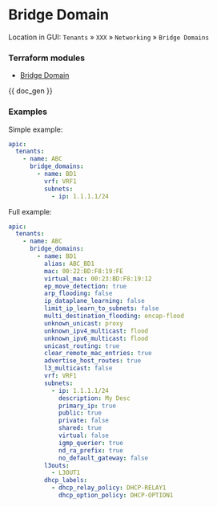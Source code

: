 # Bridge Domain

Location in GUI:
`Tenants` » `XXX` » `Networking` » `Bridge Domains`

### Terraform modules

* [Bridge Domain](https://registry.terraform.io/modules/netascode/bridge-domain/aci/latest)

{{ doc_gen }}

### Examples

Simple example:

```yaml
apic:
  tenants:
    - name: ABC
      bridge_domains:
        - name: BD1
          vrf: VRF1
          subnets:
            - ip: 1.1.1.1/24
```

Full example:

```yaml
apic:
  tenants:
    - name: ABC
      bridge_domains:
        - name: BD1
          alias: ABC_BD1
          mac: 00:22:BD:F8:19:FE
          virtual_mac: 00:23:BD:F8:19:12
          ep_move_detection: true
          arp_flooding: false
          ip_dataplane_learning: false
          limit_ip_learn_to_subnets: false
          multi_destination_flooding: encap-flood
          unknown_unicast: proxy
          unknown_ipv4_multicast: flood
          unknown_ipv6_multicast: flood
          unicast_routing: true
          clear_remote_mac_entries: true
          advertise_host_routes: true
          l3_multicast: false
          vrf: VRF1
          subnets:
            - ip: 1.1.1.1/24
              description: My Desc
              primary_ip: true
              public: true
              private: false
              shared: true
              virtual: false
              igmp_querier: true
              nd_ra_prefix: true
              no_default_gateway: false
          l3outs:
            - L3OUT1
          dhcp_labels:
            - dhcp_relay_policy: DHCP-RELAY1
              dhcp_option_policy: DHCP-OPTION1
```
